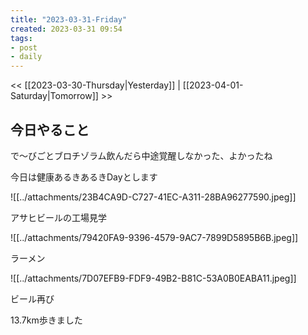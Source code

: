 ```yaml
---
title: "2023-03-31-Friday"
created: 2023-03-31 09:54
tags:
- post
- daily
---
```


<< [[2023-03-30-Thursday|Yesterday]] | [[2023-04-01-Saturday|Tomorrow]] >>

## 今日やること

で〜びごとブロチゾラム飲んだら中途覚醒しなかった、よかったね

今日は健康あるきあるきDayとします

![[../attachments/23B4CA9D-C727-41EC-A311-28BA96277590.jpeg]]

アサヒビールの工場見学

![[../attachments/79420FA9-9396-4579-9AC7-7899D5895B6B.jpeg]]

ラーメン

![[../attachments/7D07EFB9-FDF9-49B2-B81C-53A0B0EABA11.jpeg]]

ビール再び

13.7km歩きました